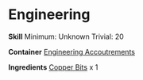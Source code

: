 <!-- TITLE: Copper Wire -->
<!-- SUBTITLE:  -->
# Engineering
**Skill**
Minimum: Unknown
Trivial: 20

**Container**
[Engineering Accoutrements](engineering-accoutrements)

**Ingredients**
[Copper Bits](copper-bits) x 1